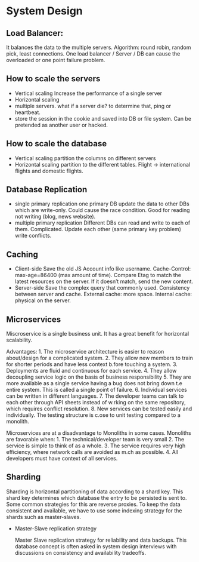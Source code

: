 # System Design

## Load Balancer:

It balances the data to the multiple servers. Algorithm: round robin, random pick, least connections. One load balancer / Server / DB can cause the overloaded or one point failure problem.

## How to scale the servers

* Vertical scaling Increase the performance of a single server
* Horizontal scaling
* multiple servers. what if a server die? to determine that, ping or heartbeat.
* store the session in the cookie and saved into DB or file system. Can be pretended as another user or hacked.

## How to scale the database

* Vertical scaling partition the columns on different servers
* Horizontal scaling partition to the different tables. Flight -&gt; international flights and domestic flights.

## Database Replication

* single primary replication one primary DB update the data to other DBs which are write-only. Could cause the race condition. Good for reading not writing \(blog, news website\).
* multiple primary replication Different DBs can read and write to each of them. Complicated. Update each other \(same primary key problem\) write conflicts.

## Caching

* Client-side Save the old JS Account info like username. Cache-Control: max-age=86400 \(max amount of time\). Compare Etag to match the latest resources on the server. If it doesn’t match, send the new content.
* Server-side Save the complex query that commonly used. Consistency between server and cache. External cache: more space. Internal cache: physical on the server.

## Microservices

Miscroservice is a single business unit. It has a great benefit for horizontal scalability.

Advantages: 1. The microservice architecture is easier to reason about/design for a complicated system. 2. They allow new members to train for shorter periods and have less context b.fore touching a system. 3. Deployments are fluid and continuous for each service. 4. They allow decoupling service logic on the basis of business responsibility 5. They are more available as a single service having a bug does not bring down t.e entire system. This is called a single point of failure. 6. Individual services can be written in different languages. 7. The developer teams can talk to each other through API sheets instead of w.rking on the same repository, which requires conflict resolution. 8. New services can be tested easily and individually. The testing structure is c.ose to unit testing compared to a monolith.

Microservices are at a disadvantage to Monoliths in some cases. Monoliths are favorable when: 1. The technical/developer team is very small 2. The service is simple to think of as a whole. 3. The service requires very high efficiency, where network calls are avoided as m.ch as possible. 4. All developers must have context of all services.

## Sharding

Sharding is horizontal partitioning of data according to a shard key. This shard key determines which database the entry to be persisted is sent to. Some common strategies for this are reverse proxies. To keep the data consistent and available, we have to use some indexing strategy for the shards such as master-slaves.

* Master-Slave replication strategy

  Master Slave replication strategy for reliability and data backups. This database concept is often asked in system design interviews with discussions on consistency and availability tradeoffs.

